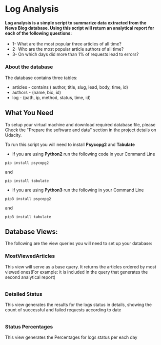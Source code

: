 # Log Analysis

#### Log analysis is a simple script to summarize data extracted from the News Blog database. Using this script will return an analytical report for each of the following questions:

* 1- What are the most popular three articles of all time?
* 2- Who are the most popular article authors of all time?
* 3- On which days did more than 1% of requests lead to errors?

### About the database
The database contains three tables:
* articles - contains ( author, title, slug, lead, body, time, id)
* authors - (name, bio, id)
* log - (path, ip, method, status, time, id)

## What You Need
To setup your virtual machine and download required database file, please Check the "Prepare the software and data" section in the project details on Udacity.

To run this script you will need to install **Psycopg2** and **Tabulate**

* If you are using **Python2** run the following code in your Command Line

```
pip install psycopg2
```

and

```
pip install tabulate
```

* If you are using **Python3** run the following in your Command Line

```
pip3 install psycopg2
```

and

```
pip3 install tabulate
```

## Database Views:
The following are the view queries you will need to set up your database:

### MostViewedArticles
This view will serve as a base query. It returns the articles ordered by most viewed ones(For example: it is included in the query that generates the second analytical report)

~~~sql CREATE VIEW MostViewedArticles as SELECT articles.slug, COUNT(log.path) as NumberOfViews FROM log, articles WHERE SUBSTRING( log.path, 10) = articles.slug GROUP BY articles.slug ORDER BY NumberOfViews DESC;
~~~

### Detailed Status
This view generates the results for the logs status in details, showing the count of successful and failed  requests according to date
~~~sql CREATE VIEW DetailedStatus as  select count(case when status='200 OK' then 1 ELSE NULL END) as OkStatus,count(case when status= '404 NOT FOUND' then 1 ELSE NULL end) as NFStatus, date(time) as date from log group by date;
~~~

### Status Percentages
This view generates the Percentages for logs status per each day
~~~sql CREATE VIEW PercentageOfStatus as select (okstatus/ sum( okstatus + nfstatus) * 100 ) as Ok, (nfstatus/ sum( okstatus + nfstatus) * 100) as Error, date from DetailedStatus group by date, okstatus, nfstatus;
~~~
